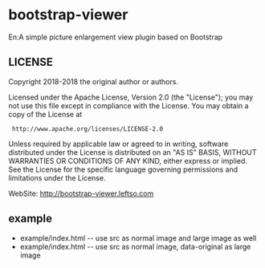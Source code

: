 # bootstrap-viewer
En:A simple picture enlargement view plugin based on Bootstrap

## LICENSE

 Copyright 2018-2018 the original author or authors.

Licensed under the Apache License, Version 2.0 (the "License");
you may not use this file except in compliance with the License.
 You may obtain a copy of the License at

     http://www.apache.org/licenses/LICENSE-2.0

Unless required by applicable law or agreed to in writing, software
distributed under the License is distributed on an "AS IS" BASIS,
WITHOUT WARRANTIES OR CONDITIONS OF ANY KIND, either express or implied.
See the License for the specific language governing permissions and
limitations under the License.

WebSite: http://bootstrap-viewer.leftso.com

## example

* example/index.html -- use src as normal image and large image as well
* example/index.html -- use src as normal image, data-original as large image
